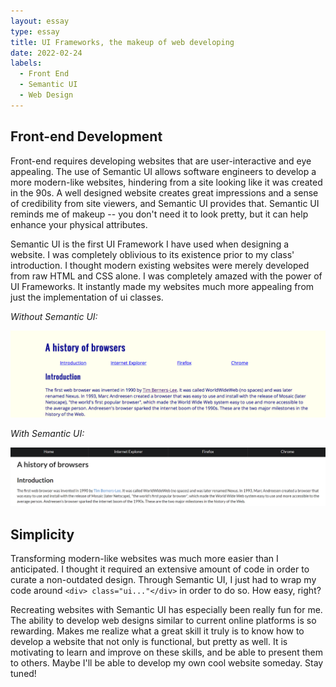```yaml
---
layout: essay
type: essay
title: UI Frameworks, the makeup of web developing
date: 2022-02-24
labels:
  - Front End
  - Semantic UI
  - Web Design
---
```


## Front-end Development

Front-end requires developing websites that are user-interactive and eye appealing. The use of Semantic UI allows software engineers to develop a more modern-like websites, hindering from a site looking like it was created in the 90s. A well designed website creates great impressions and a sense of credibility from site viewers, and Semantic UI provides that. Semantic UI reminds me of makeup -- you don't need it to look pretty, but it can help enhance your physical attributes.

Semantic UI is the first UI Framework I have used when designing a website. I was completely oblivious to its existence prior to my class' introduction. I thought modern existing websites were merely developed from raw HTML and CSS alone. I was completely amazed with the power of UI Frameworks. It instantly made my websites much more appealing from just the implementation of ui classes.


*Without Semantic UI:*

<img class="ui image" src="../images/pre-semantic-ui.png" width="800px"> 



*With Semantic UI:*


<img class="ui image" src="../images/post-semantic-ui.png" width="800px"> 

## Simplicity
Transforming modern-like websites was much more easier than I anticipated. I thought it required an extensive amount of code in order to curate a non-outdated design. Through Semantic UI, I just had to wrap my code around ```<div> class="ui..."</div>``` in order to do so. How easy, right?

Recreating websites with Semantic UI has especially been really fun for me. The ability to develop web designs similar to current online platforms is so rewarding. Makes me realize what a great skill it truly is to know how to develop a website that not only is functional, but pretty as well. It is motivating to learn and improve on these skills, and be able to present them to others. Maybe I'll be able to develop my own cool website someday. Stay tuned! 
